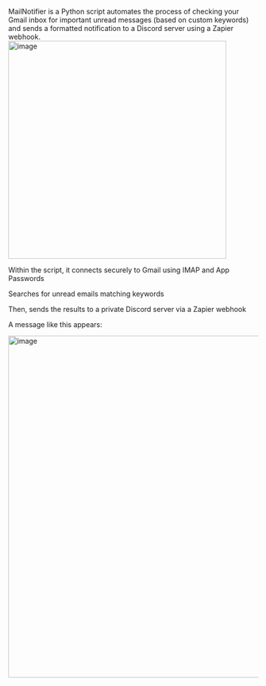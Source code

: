 MailNotifier is a Python script automates the process of checking your Gmail inbox for important unread messages (based on custom keywords) and sends a formatted notification to a Discord server using a Zapier webhook. 
<img width="439" alt="image" src="https://github.com/user-attachments/assets/3709587e-e7e5-4820-8d3e-cdbc459a2e80" />

Within the script, it connects securely to Gmail using IMAP and App Passwords


Searches for unread emails matching keywords


Then, sends the results to a private Discord server via a Zapier webhook

A message like this appears:

  
  <img width="689" alt="image" src="https://github.com/user-attachments/assets/50f367cc-a078-40ec-89c1-f2e42ca5b570" />

